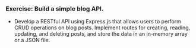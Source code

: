 ### Exercise: Build a simple blog API.
 - Develop a RESTful API using Express.js that allows users to perform CRUD operations on blog posts. Implement routes for creating, reading, updating, and deleting posts, and store the data in an in-memory array or a JSON file.